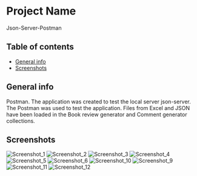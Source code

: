 # Project Name 
Json-Server-Postman

## Table of contents
* [General info](#general-info)
* [Screenshots](#screenshots)

## General info
Postman. The application was created to test the local server json-server. The Postman was used to test the application. 
Files from Excel and JSON have been loaded in the Book review generator and Comment generator collections.

## Screenshots
![Screenshot_1](https://github.com/lukaszwojtala1997/Json-Server-Postman/assets/75620370/b8991a19-6caf-4635-af63-5b4a50965678)
![Screenshot_2](https://github.com/lukaszwojtala1997/Json-Server-Postman/assets/75620370/311390b6-2c30-416f-8d6d-aa42fd6581ef)
![Screenshot_3](https://github.com/lukaszwojtala1997/Json-Server-Postman/assets/75620370/698dce5e-35ea-49e6-9d6d-bcc77e6120bb)
![Screenshot_4](https://github.com/lukaszwojtala1997/Json-Server-Postman/assets/75620370/72692c05-5d1c-44c2-9f84-d33772a60ffc)
![Screenshot_5](https://github.com/lukaszwojtala1997/Json-Server-Postman/assets/75620370/8bb290e9-6db1-4f80-9b6e-f2df608f2079)
![Screenshot_6](https://github.com/lukaszwojtala1997/Json-Server-Postman/assets/75620370/3f120fb8-037f-4c2b-a025-619a1127cef6)
![Screenshot_10](https://github.com/lukaszwojtala1997/Selenium-Booking/assets/75620370/9926484b-2b5a-4b20-a796-6f56cfc2a45c)
![Screenshot_9](https://github.com/lukaszwojtala1997/Selenium-Booking/assets/75620370/7018955b-4910-4954-ae95-b0f5263102a6)
![Screenshot_11](https://github.com/lukaszwojtala1997/Selenium-Booking/assets/75620370/fa3a7992-b34b-4efe-b6fb-266ca1551e32)
![Screenshot_12](https://github.com/lukaszwojtala1997/Selenium-Booking/assets/75620370/8ce37102-d149-40a1-9479-7c269cd979ec)
